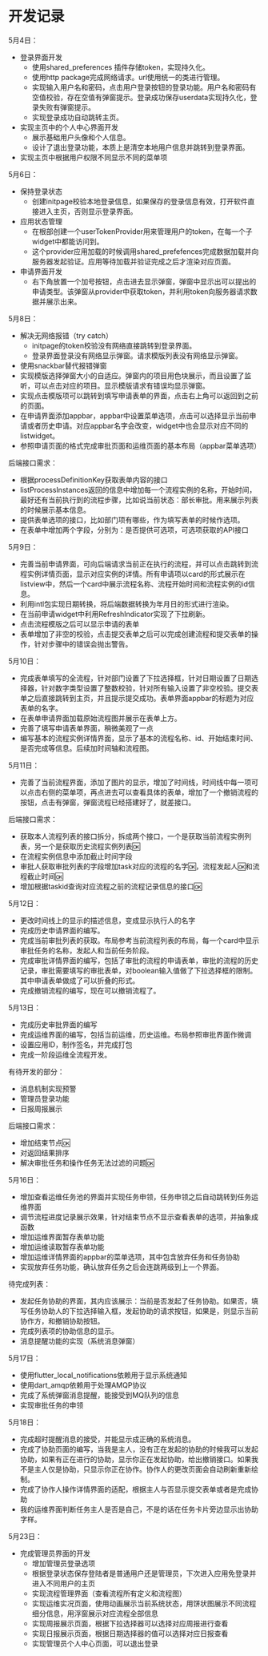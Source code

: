 # 开发记录

5月4日：

- 登录界面开发
  - 使用shared_preferences 插件存储token，实现持久化。
  - 使用http package完成网络请求。url使用统一的类进行管理。
  - 实现输入用户名和密码，点击用户登录按钮的登录功能。用户名和密码有空值校验，存在空值有弹窗提示。登录成功保存userdata实现持久化，登录失败有弹窗提示。
  - 实现登录成功自动跳转主页。
- 实现主页中的个人中心界面开发
  - 展示基础用户头像和个人信息。
  - 设计了退出登录功能，本质上是清空本地用户信息并跳转到登录界面。
- 实现主页中根据用户权限不同显示不同的菜单项

5月6日：

- 保持登录状态
  - 创建initpage校验本地登录信息，如果保存的登录信息有效，打开软件直接进入主页，否则显示登录界面。
- 应用状态管理
  - 在根部创建一个userTokenProvider用来管理用户的token，在每一个子widget中都能访问到。
  - 这个provider应用加载的时候调用shared_prefefences完成数据加载并向服务器发起验证。应用等待加载并验证完成之后才渲染对应页面。
- 申请界面开发
  - 右下角放置一个加号按钮，点击进去显示弹窗，弹窗中显示出可以提出的申请类型。该弹窗从provider中获取token，并利用token向服务器请求数据并展示出来。

5月8日：

- 解决无网络报错（try catch）
  - initpage的token校验没有网络直接跳转到登录界面。
  - 登录界面登录没有网络显示弹窗。请求模版列表没有网络显示弹窗。
- 使用snackbar替代报错弹窗
- 实现模版选择弹窗大小的自适应。弹窗内的项目用色块展示，而且设置了监听，可以点击对应的项目。显示模版请求有错误均显示弹窗。
- 实现点击模版项可以跳转到填写申请表单的界面，点击右上角可以返回到之前的页面。
- 在申请界面添加appbar，appbar中设置菜单选项，点击可以选择显示当前申请或者历史申请。对应appbar名字会改变，widget中也会显示对应不同的listwidget。
- 参照申请页面的格式完成审批页面和运维页面的基本布局（appbar菜单选项）

后端接口需求：

- 根据processDefinitionKey获取表单内容的接口
- listProcessInstances返回的信息中增加每一个流程实例的名称，开始时间，最好还有当前执行到的流程步骤，比如说当前状态：部长审批。用来展示列表的时候展示基本信息。
- 提供表单选项的接口，比如部门项有哪些，作为填写表单的时候作选项。
- 在表单中增加两个字段，分别为：是否提供可选项，可选项获取的API接口

5月9日：

- 完善当前申请界面，可向后端请求当前正在执行的流程，并可以点击跳转到流程实例详情页面，显示对应实例的详情。所有申请项以card的形式展示在listview中，然后一个card中展示流程名称、流程开始时间和流程实例的id信息。
- 利用intl包实现日期转换，将后端数据转换为年月日的形式进行渲染。
- 在当前申请widget中利用RefreshIndicator实现了下拉刷新。
- 点击流程模版之后可以显示申请的表单
- 表单增加了非空的校验，点击提交表单之后可以完成创建流程和提交表单的操作，针对步骤中的错误会抛出警告。

5月10日：

- 完成表单填写的全流程，针对部门设置了下拉选择框，针对日期设置了日期选择器，针对数字类型设置了整数校验，针对所有输入设置了非空校验。提交表单之后直接跳转到主页，并且提示提交成功。表单界面appbar的标题为对应表单的名字。
- 在表单申请界面加载原始流程图并展示在表单上方。
- 完善了填写申请表单界面，稍微美观了一点
- 编写基本的流程实例详情界面，显示了基本的流程名称、id、开始结束时间、是否完成等信息。后续加时间轴和流程图。

5月11日：

- 完善了当前流程界面，添加了图片的显示，增加了时间线，时间线中每一项可以点击右侧的菜单项，再点进去可以查看具体的表单，增加了一个撤销流程的按钮，点击有弹窗，弹窗流程已经搭建好了，就差接口。

后端接口需求：

- 获取本人流程列表的接口拆分，拆成两个接口，一个是获取当前流程实例列表，另一个是获取历史流程实例列表🆗
- 在流程实例信息中添加截止时间字段
- 审批人获取审批列表的字段增加task对应的流程的名字🆗，流程发起人🆗和流程截止时间🆗
- 增加根据taskid查询对应流程之前的流程记录信息的接口🆗

5月12日：

- 更改时间线上的显示的描述信息，变成显示执行人的名字
- 完成历史申请界面的编写。
- 完成当前审批列表的获取。布局参考当前流程列表的布局，每一个card中显示审批任务的名称，发起人和当前任务阶段。
- 完成审批详情界面的编写，包括了审批的流程的申请表单，审批的流程的历史记录，审批需要填写的审批表单，对boolean输入值做了下拉选择框的限制。其中申请表单做成了可以折叠的形式。
- 完成撤销流程的编写，现在可以撤销流程了。

5月13日：

- 完成历史审批界面的编写
- 完成运维界面的编写，包括当前运维，历史运维。布局参照审批界面作微调
- 设置应用ID，制作签名，并完成打包
- 完成一阶段运维全流程开发。

有待开发的部分：

- 消息机制实现预警
- 管理员登录功能
- 日报周报展示

后端接口需求：

- 增加结束节点🆗
- 对返回结果排序
- 解决审批任务和操作任务无法过滤的问题🆗

5月16日：

- 增加查看运维任务池的界面并实现任务申领，任务申领之后自动跳转到任务运维界面
- 调节流程进度记录展示效果，针对结束节点不显示查看表单的选项，并抽象成函数
- 增加运维界面暂存表单功能
- 增加运维读取暂存表单功能
- 增加运维详情界面的appbar的菜单选项，其中包含放弃任务和任务协助
- 实现放弃任务功能，确认放弃任务之后会连跳两级到上一个界面。

待完成列表：

- 发起任务协助的界面，其内应该展示：当前是否发起了任务协助。如果否，填写任务协助人的下拉选择输入框，发起协助的请求按钮，如果是，则显示当前协作方，和撤销协助按钮。
- 完成列表项的协助信息的显示。
- 消息提醒功能的实现（系统消息弹窗）

5月17日：

- 使用flutter_local_notifications依赖用于显示系统通知
- 使用dart_amqp依赖用于处理AMQP协议
- 完成了系统弹窗消息提醒，能接受到MQ队列的信息
- 实现审批任务的申领

5月18日：

- 完成超时提醒消息的接受，并能显示成正确的系统消息。
- 完成了协助页面的编写，当我是主人，没有正在发起的协助的时候我可以发起协助，如果有正在进行的协助，显示你正在发起协助，给出撤销接口。如果我不是主人仅是协助，只显示你正在协作。协作人的更改页面会自动刷新重新绘制。
- 完成了协作人操作详情界面的适配，根据主人与否显示提交表单或者是完成协助
- 我的运维界面判断任务主人是否是自己，不是的话在任务卡片旁边显示出协助字样。

5月23日：

- 完成管理员界面的开发
  - 增加管理员登录选项
  - 根据登录状态保存登陆者是普通用户还是管理员，下次进入应用免登录并进入不同用户的主页
  - 实现流程管理界面（查看流程所有定义和流程图）
  - 实现运维实况页面，使用动画展示当前系统状态，用饼状图展示不同流程细分信息，用浮窗展示对应流程全部信息
  - 实现周报展示页面，根据下拉选择器可以选择对应周报进行查看
  - 实现日报展示页面，根据日期选择器的值可以选择对应日报查看
  - 实现管理员个人中心页面，可以退出登录
  